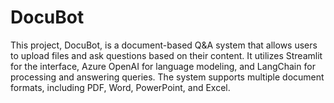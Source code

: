 # DocuBot
This project, DocuBot, is a document-based Q&amp;A system that allows users to upload files and ask questions based on their content. It utilizes Streamlit for the interface, Azure OpenAI for language modeling, and LangChain for processing and answering queries. The system supports multiple document formats, including PDF, Word, PowerPoint, and Excel.

